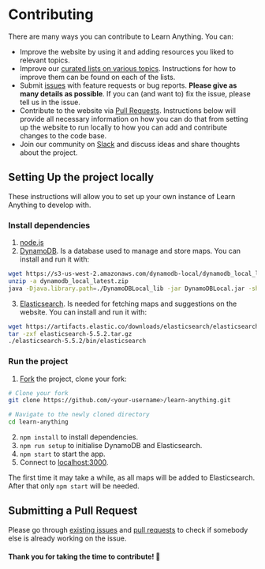 # Contributing
There are many ways you can contribute to Learn Anything. You can:
- Improve the website by using it and adding resources you liked to relevant topics.
- Improve our [curated lists on various topics](https://github.com/learn-anything/curated-lists#curated-lists). Instructions for how to improve them can be found on each of the lists.
- Submit [issues](../../issues/) with feature requests or bug reports. **Please give as many details as possible**. If you can (and want to) fix the issue, please tell us in the issue.
- Contribute to the website via [Pull Requests]([issues](../../pulls/)). Instructions below will provide all necessary information on how you can do that from setting up the website to run locally to how you can add and contribute changes to the code base.
- Join our community on [Slack](https://join.slack.com/t/learnanythingxyz/shared_invite/enQtMjg1MTcxMjA4NDg2LWU0YjgxZTZmZGY5MTRlMWI3ZWJjYzNhYTg4MmE1OTRjNTQ2MjUwYWI3ZGZlZjg1MDA0OTc3ZDY3ZmMzZDc4N2I) and discuss ideas and share thoughts about the project.

<!-- TODO: -->
<!-- # Code Organisation -->

## Setting Up the project locally
These instructions will allow you to set up your own instance of Learn Anything to develop with.

### Install dependencies
1. [node.js](https://nodejs.org)
2. [DynamoDB](https://aws.amazon.com/dynamodb/). Is a database used to manage and store maps. You can install and run it with:

```Bash
wget https://s3-us-west-2.amazonaws.com/dynamodb-local/dynamodb_local_latest.zip
unzip -a dynamodb_local_latest.zip
java -Djava.library.path=./DynamoDBLocal_lib -jar DynamoDBLocal.jar -sharedDb
```

3. [Elasticsearch](https://www.elastic.co). Is needed for fetching maps and suggestions on the website. You can install and run it with:

```Bash
wget https://artifacts.elastic.co/downloads/elasticsearch/elasticsearch-5.5.2.tar.gz
tar -zxf elasticsearch-5.5.2.tar.gz
./elasticsearch-5.5.2/bin/elasticsearch
```

### Run the project
1. [Fork](https://help.github.com/articles/fork-a-repo/) the project, clone your fork:

```Bash
# Clone your fork
git clone https://github.com/<your-username>/learn-anything.git

# Navigate to the newly cloned directory
cd learn-anything
```

2. `npm install` to install dependencies.
3. `npm run setup` to initialise DynamoDB and Elasticsearch.
3. `npm start` to start the app.
4. Connect to [localhost:3000](http://localhost:3000).

The first time it may take a while, as all maps will be added to Elasticsearch.
After that only `npm start` will be needed.

<!-- > Tip: Keep your `master` branch pointing at the original repository and make
> pull requests from branches on your fork. To do this, run:
>
> ```
> git remote add upstream https://github.com/learn-anything/learn-anything.git
> git fetch upstream
> git branch --set-upstream-to=upstream/master master
> ```
>
> This will add the original repository as a "remote" called "upstream,"
> Then fetch the git information from that remote, then set your local `master`
> branch to use the upstream master branch whenever you run `git pull`.
> Then you can make all of your pull request branches based on this `master`
> branch. Whenever you want to update your version of `master`, do a regular
> `git pull`.
 -->
<!-- ### Testing -->
<!-- TODO: make tests work -->
<!-- Also, make sure to run the tests before you commit your changes.

```
npm run test
```

Currently the test suite does not cover everything.
 -->

## Submitting a Pull Request
Please go through [existing issues](https://github.com/learn-anything/learn-anything/issues) and [pull requests](https://github.com/learn-anything/learn-anything/pulls) to check if somebody else is already working on the issue.

#### Thank you for taking the time to contribute! 💜